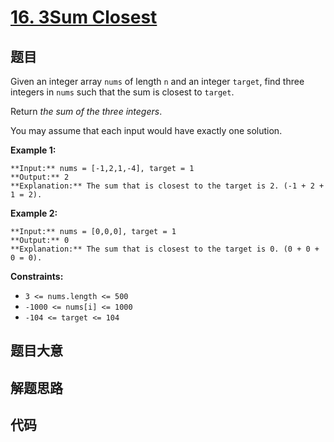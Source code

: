 # [16. 3Sum Closest](https://leetcode.com/problems/3sum-closest)

## 题目

Given an integer array `nums` of length `n` and an integer `target`, find
three integers in `nums` such that the sum is closest to `target`.

Return _the sum of the three integers_.

You may assume that each input would have exactly one solution.



**Example 1:**

    
    
    **Input:** nums = [-1,2,1,-4], target = 1
    **Output:** 2
    **Explanation:** The sum that is closest to the target is 2. (-1 + 2 + 1 = 2).
    

**Example 2:**

    
    
    **Input:** nums = [0,0,0], target = 1
    **Output:** 0
    **Explanation:** The sum that is closest to the target is 0. (0 + 0 + 0 = 0).
    



**Constraints:**

  * `3 <= nums.length <= 500`
  * `-1000 <= nums[i] <= 1000`
  * `-104 <= target <= 104`


## 题目大意

## 解题思路

## 代码

```javascript

```
